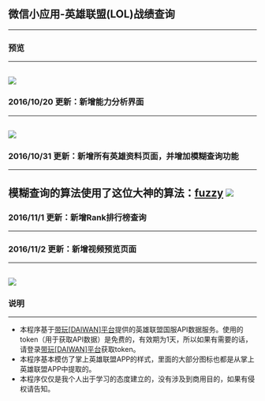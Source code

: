 ## 微信小应用-英雄联盟(LOL)战绩查询
-----
### 预览
-----
![](https://github.com/xiaowenxia/weapp-lolgame/blob/master/lolgame.gif)
-----
### 2016/10/20 更新：新增能力分析界面
-----
![](https://github.com/xiaowenxia/weapp-lolgame/blob/master/lolgame-ability.png)
-----
### 2016/10/31 更新：新增所有英雄资料页面，并增加模糊查询功能
-----
模糊查询的算法使用了这位大神的算法：[fuzzy](https://github.com/mattyork/fuzzy)
![](https://github.com/xiaowenxia/weapp-lolgame/blob/master/lolgame-fuzzy.gif)
-----
### 2016/11/1 更新：新增Rank排行榜查询
-----
### 2016/11/2 更新：新增视频预览页面
-----
![](https://github.com/xiaowenxia/weapp-lolgame/blob/master/lolgame-video.png)
-----
### 说明
-----
* 本程序基于[带玩[DAIWAN]平台](http://www.games-cube.com/)提供的英雄联盟国服API数据服务。使用的token（用于获取API数据）是免费的，有效期为1天，所以如果有需要的话，请登录[带玩[DAIWAN]平台](http://www.games-cube.com/)获取token。
* 本程序基本模仿了掌上英雄联盟APP的样式，里面的大部分图标也都是从掌上英雄联盟APP中提取的。
* 本程序仅仅是我个人出于学习的态度建立的，没有涉及到商用目的，如果有侵权请告知。